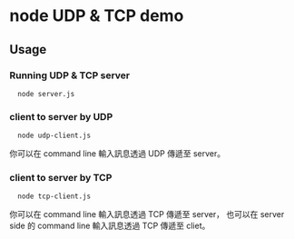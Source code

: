 # node UDP & TCP demo
## Usage
### Running UDP & TCP server

```shell
  node server.js
```

### client to server by UDP

```shell
  node udp-client.js
```
你可以在 command line 輸入訊息透過 UDP 傳遞至 server。

### client to server by TCP

```shell
  node tcp-client.js
```
你可以在 command line 輸入訊息透過 TCP 傳遞至 server，
也可以在 server side 的 command line 輸入訊息透過 TCP 傳遞至 cliet。
